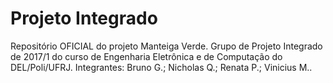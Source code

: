# Projeto Integrado
Repositório OFICIAL do projeto Manteiga Verde.
Grupo de Projeto Integrado de 2017/1 do curso de Engenharia Eletrônica e de Computação do DEL/Poli/UFRJ.
Integrantes: Bruno G.; Nicholas Q.; Renata P.; Vinicius M..

